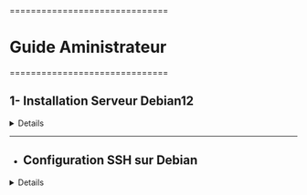 ==============================

# Guide Aministrateur

==============================

## 1- Installation Serveur Debian12
<details>

| **Système**  | **Serveur Debian12** | 
| ------------ | ------------------------------- |
| **HostName** | VM-SRV-01                       | 
| **Login**    | Administrator                   | 
| **Password** | Azerty1\*                       | 

### les différentes VM seront installées sur ProxMox
### Pour l'installation de la VM Debian12 :
- Cliquez sur "Create VM" dans le menu supérieur
  
    - Donnez un nom à votre VM (VM-SRV-01)
    - sélectionnez "Linux" comme type de système d'exploitation.
    - Sélectionnez le stockage local et choisissez l'ISO Debian que vous avez téléchargé. 
    - Configurez les paramètres de la VM selon vos besoins 
    - CPU
    - RAM
    - disque
    - cliquez sur "OK" pour la validation
 
 ### Configuration 

 - Cliquez sur "Graphical install"
 - ![graphique](https://github.com/user-attachments/assets/2d684241-d7c1-4e5b-a1a0-25fb145e0be6)
 - On choisie la langue pour faire l'installation
 - ![3 langue-install 3](https://github.com/user-attachments/assets/cd51ef36-1a80-4066-a4f3-c1d0846a42c2)
 - On établit le nom d'hôte
 - ![5-hostname](https://github.com/user-attachments/assets/54825be5-8ffb-4080-83e9-36470236d3cf)
 - On désigne également un nom de domaine.
 -  ![6 nom de domain](https://github.com/user-attachments/assets/5bb4e695-867a-4dcf-a61c-7327ed328b0c)
 -  On définie un mot de passe
 -  ![7 PassWORD](https://github.com/user-attachments/assets/b0a2a6c1-776b-425c-9b60-9f00e0f04996)
 -  On définie le nom de l'utilisateur
 -  ![8 username](https://github.com/user-attachments/assets/5e2a02c5-654e-452b-83a9-f2e6f43093e5)
 - puis on rajoute un mot de pass
 -  ![7 PassWORD](https://github.com/user-attachments/assets/b0a2a6c1-776b-425c-9b60-9f00e0f04996)
 
 -  On partitionne notre disque selon nous besoin.
 -  ![10 partition-d](https://github.com/user-attachments/assets/7b222862-4aef-47f9-b37a-4a8969efc266)
 
 - Nous continuons à valider jusqu'à ce qu'il nous demande de configurer la gestion  de packages, et à ce moment-là, nous l'acceptons et choisissons cette option. 
   deb.debian.org
 -![deb debian org](https://github.com/user-attachments/assets/660b7ff2-1195-49cf-9005-336d87ccbc1e)
 -Nous continuons la validation jusqu'à ce qu'il nous demande de paramétrer l'environnement de bureau de notre machine, et nous faisons notre choix selon nos 
   besoins.
 - ![ssh](https://github.com/user-attachments/assets/f06ff4e7-7cea-410a-8d33-867d7babcf09)
 -Nous continuons la validation avec l'installation du programme GRUB
 -![installation de grub](https://github.com/user-attachments/assets/987204ca-c70d-4332-8af4-90e4c383c036)
 -Et normalement, on a juste à attendre la fin de l'installation pour ensuite accéder à notre machine Debian.
 -![fin d'instalation ](https://github.com/user-attachments/assets/0deb1713-edf1-4be1-a6d2-14792086e4ed)
 -![a](https://github.com/user-attachments/assets/61723781-e4db-4e31-8def-8e129ca36552)

</details>
<HR>

- ## Configuration SSH sur Debian 

<details>

 1. Ouvrir le terminal et tapez la commande :

```bash
sudo apt update
```
-2. **Installer le serveur SSH :** 
  ```bash
  sudo apt install openssh-server
 ```
-3 **Assurez-vous que le service SSH démarre au démarrage et qu'il est actuellement actif :**
```bash
sudo systemctl enable ssh
```
```bash
sudo systemctl start ssh

```
   

-4. **Vérifier que le service SSH est en cours d'exécution :** 
  ```bash
  sudo systemctl status ssh
 ```
 Si le service n'est pas actif
 démarrez-le avec : 
  
  ```bash
  sudo systemctl start ssh
 ```
-Et normalement vous aller avoir ce résultat
-![ssh active ](https://github.com/user-attachments/assets/531dba0c-54ad-4b67-8ff0-79a455c36221)

- ## Configuration SSH sur Windows server
- Ouvrir les Paramètres :

-1. Cliquez sur le bouton Démarrer et sélectionnez "Paramètres" (ou appuyez sur Win + I) Dans les Paramètres, allez dans "Applications"

-2.  Sélectionnez "Fonctionnalités facultatives" Cliquez sur "Ajouter une fonctionnalité facultative"

-3.  Rechercher et installer OpenSSH Client : Cochez la case à côté de "OpenSSH Client" et cliquez sur "Installer"

-4. Redémarrer votre ordinateur : Redémarrez pour que les modifications prennent effet

-5. Connexion via PowerShell :Lancez PowerShell avec les privilèges administratifs (clic droit sur l'icône PowerShell, puis "Exécuter en tant qu'administrateur").
    pui Utilisez la commande suivante pour vous connecter à votre serveur Debian 



 ```bash
  ssh user@server_ip
 ```
    

Remplacez user par votre nom d'utilisateur Debian et server_ip par l'adresse IP de votre serveur Debian , puis vous Saisissez le mot de passe de votre 
utilisateur Debian lorsque vous y êtes invité. 


</details>



